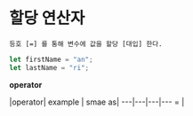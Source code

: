 # 할당 연산자

```
등호 [=] 를 통해 변수에 값을 할당 [대입] 한다.
```

```js
let firstName = "an";
let lastName = "ri";
```

**operator**

|operator| example | smae as|
---|---|---|---
= | 
